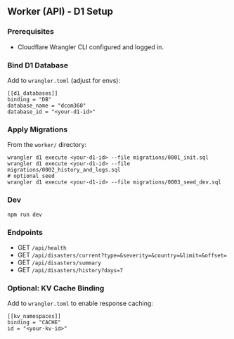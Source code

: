 ## Worker (API) - D1 Setup

### Prerequisites
- Cloudflare Wrangler CLI configured and logged in.

### Bind D1 Database
Add to `wrangler.toml` (adjust for envs):

```
[[d1_databases]]
binding = "DB"
database_name = "dcom360"
database_id = "<your-d1-id>"
```

### Apply Migrations
From the `worker/` directory:

```
wrangler d1 execute <your-d1-id> --file migrations/0001_init.sql
wrangler d1 execute <your-d1-id> --file migrations/0002_history_and_logs.sql
# optional seed
wrangler d1 execute <your-d1-id> --file migrations/0003_seed_dev.sql
```

### Dev

```
npm run dev
```

### Endpoints
- GET `/api/health`
- GET `/api/disasters/current?type=&severity=&country=&limit=&offset=`
- GET `/api/disasters/summary`
- GET `/api/disasters/history?days=7`

### Optional: KV Cache Binding
Add to `wrangler.toml` to enable response caching:

```
[[kv_namespaces]]
binding = "CACHE"
id = "<your-kv-id>"
```
